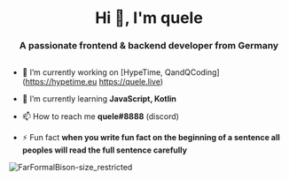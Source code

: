 <h1 align="center">Hi 👋, I'm quele</h1>
<h3 align="center">A passionate frontend & backend developer from Germany</h3>

<p align="left"> <a href="https://twitter.com/" target="blank"><img src="https://img.shields.io/twitter/follow/?logo=twitter&style=for-the-badge" alt="" /></a> </p>

- 🔭 I’m currently working on [HypeTime, QandQCoding](https://hypetime.eu https://quele.live)

- 🌱 I’m currently learning **JavaScript, Kotlin**

- 📫 How to reach me **quele#8888** (discord)

- ⚡ Fun fact **when you write fun fact on the beginning of a sentence all peoples will read the full sentence carefully**


![FarFormalBison-size_restricted](https://user-images.githubusercontent.com/76977433/122923510-14429e80-d365-11eb-9578-705fc7ae49cd.gif)

